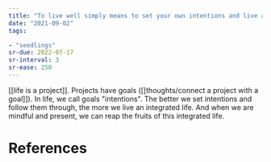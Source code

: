 ```yaml
---
title: "To live well simply means to set your own intentions and live according to them"
date: "2021-09-02"
tags:

- "seedlings"
sr-due: 2022-07-17
sr-interval: 3
sr-ease: 250
---
```


[[life is a project]]. Projects have goals ([[thoughts/connect a project with a goal]]). In life, we call goals "intentions". The better we set intentions and follow them through, the more we live an integrated life. And when we are mindful and present, we can reap the fruits of this integrated life.

# References
